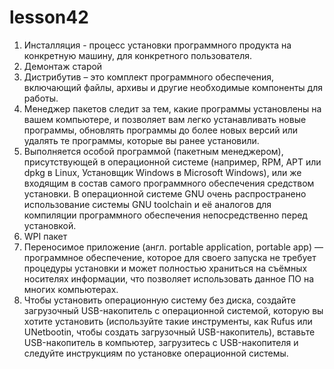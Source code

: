 # lesson42
1. Инсталляция - процесс установки программного продукта на конкретную машину, для конкретного пользователя.
2. Демонтаж старой
3. Дистрибутив – это комплект программного обеспечения, включающий файлы, архивы и другие необходимые компоненты для работы.
4. Менеджер пакетов следит за тем, какие программы установлены на вашем компьютере, и позволяет вам легко устанавливать новые программы, обновлять программы до более новых версий или удалять те программы, которые вы ранее установили.
5. Выполняется особой программой (пакетным менеджером), присутствующей в операционной системе (например, RPM, APT или dpkg в Linux, Установщик Windows в Microsoft Windows), или же входящим в состав самого программного обеспечения средством установки. В операционной системе GNU очень распространено использование системы GNU toolchain и её аналогов для компиляции программного обеспечения непосредственно перед установкой.
6. WPI пакет
7. Переносимое приложение (англ. portable application, portable app) — программное обеспечение, которое для своего запуска не требует процедуры установки и может полностью храниться на съёмных носителях информации, что позволяет использовать данное ПО на многих компьютерах.
8. Чтобы установить операционную систему без диска, создайте загрузочный USB-накопитель с операционной системой, которую вы хотите установить (используйте такие инструменты, как Rufus или UNetbootin, чтобы создать загрузочный USB-накопитель), вставьте USB-накопитель в компьютер, загрузитесь с USB-накопителя и следуйте инструкциям по установке операционной системы.

